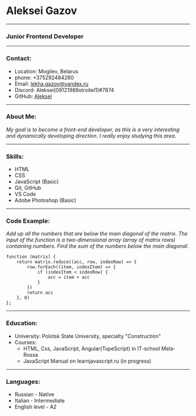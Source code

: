 # Aleksei Gazov
____
### Junior Frontend Developer
____
### Contact:

* Location: Mogilev, Belarus
* phone: +375292484260
* Email: lekha.gazov@yandex.ru
* Discord: Aleksei(09121988stroitel1)#7874
* GitHub: [Aleksei](https://github.com/09121988stroitel1)
____
### About Me:

*My goal is to become a front-end developer, as this is a very interesting and dynamically developing direction. I really enjoy studying this area.*
____
### Skills:

* HTML
* CSS
* JavaScript (Basic)
* Git, GitHub
* VS Code
* Adobe Photoshop (Basic)
____
### Code Example:
*Add up all the numbers that are below the main diagonal of the matrix. The input of the function is a two-dimensional array (array of matrix rows) containing numbers. Find the sum of the numbers below the main diagonal.*
```
function (matrix) {
    return matrix.reduce((acc, row, indexRow) => {
        row.forEach((item, indexItem) => {
            if (indexItem < indexRow) {
                acc = item + acc
            }
        })
        return acc
    }, 0)
};
```
____
### Education:
* University: Polotsk State University, specialty "Construction"
* Courses:
  * HTML, Css, JavaScript, Angular(TupeScript) in IT-school Mela-Rossa
  * JavaScript Manual on learnjavascript.ru (in progress)
____
### Languages:
* Russian - Native
* Italian - Intermediate
* English level - A2


